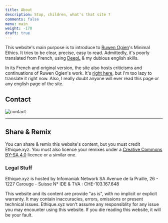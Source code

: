 ```yaml
---
title: About
description: Stop, children, what's that site ?
comments: false
menu: main
weight: -170
draft: true
---
```


This website's main purpose is to introduce to [Ruwen Ogien](https://fr.wikipedia.org/wiki/Ruwen_Ogien)'s Minimal Ethics. It tries to be clear, precise, easy to read. Admittedly, it's poorly translated from French, using [DeepL](https://www.deepl.com/translator) & my dubious english skills.

In its French and original version, the site also hosts criticisms and continuations of Ruwen Ogien's work. It's [right here](/blog/), but I'm too lazy to translate it right now. Also, I really doubt anyone will ever read this page or any english page of the site.

## Contact

![contact](/media/contact.png)

---

## Share & Remix

You can share & remix this website's content, but you must credit Ethique.xyz. You must also licence your remixes under a [Creative Commons BY-SA 4.0](https://creativecommons.org/licenses/by-sa/4.0/deed.fr) licence or a similar one.

### Legal Stuff

Ethique.xyz is hosted by Infomaniak Network SA
Avenue de la Praille, 26 - 1227 Carouge - Suisse
N° IDE & TVA : CHE-103.167.648

This website and its content are provide "as is", with no implicit or explicit warranty. It may contain inaccuracies, errors, omissions or present technical issues. Ethique.xyz won't assume any responsiblity for any issue you may encounter using this website. If you die reading this website, it will be your fault.
